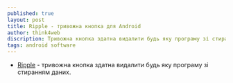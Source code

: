 ```yaml
---
published: true
layout: post
title: Ripple - тривожна кнопка для Android
author: think4web
discription: Тривожна кнопка здатна видалити будь яку програму зі стиранням даних.
tags: android software 
---
```


- [Ripple](https://www.f-droid.org/en/packages/info.guardianproject.ripple/) - тривожна кнопка здатна видалити будь яку програму зі стиранням даних.
